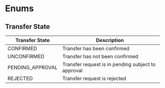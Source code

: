 # Enums

## Transfer State
Transfer State           | Description
-------------------------| --------------------------------------------------
CONFIRMED                | Transfer has been confirmed
UNCONFIRMED              | Transfer has not been confirmed
PENDING_APPROVAL         | Transfer request is in pending subject to approval
REJECTED                 | Transfer request is rejected